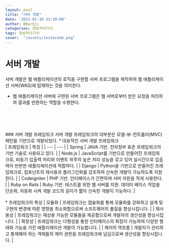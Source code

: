 ```yaml
---
layout: post
title: "서버 개발"
date: '2021-01-10 23:30:00'
author: BBarkji
categories: 정보처리기사
tags: 정보처리기사
cover:  "/assets/instacode.png"
---
```




# 서버 개발                
서버 개발은 웹 애플리케이션의 로직을 구현할 서버 프로그램을 제작하여 웹 애플리케이션 서버(WAS)에 탑재하는 것을 의미한다.
<br/>
* 웹 애플리케이션 서버에 구현된 서버 프로그램은 웹 서버로부터 받은 요청을 처리하여 결과를 반환하는 역할을 수행한다.
<br/>
<br/>
<br/>
<br/>
### 서버 개발 프레임워크 
서버 개발 프레임워크의 대부분은 모델-뷰-컨트롤러(MVC) 패턴을 기반으로 개발되었다.
* 대표적인 서버 개발 프레임워크
<br/>
| 프레임워크 | 특징 |                 
| --- | --- |                  
| Spring | JAVA 기반. 전자정부 표준 프레임워크의 기반 기술로 사용되고 있다. |                    
| Node.js | JavaScript를 기반으로 만들어진 프레임워크로, 비동기 입출력 처리와 이벤트 위주의 높은 처리 성능을 갖고 있어 실시간으로 입출력이 빈번한 애플리케이션에 적합하다. |                         
| Django | Python을 기반으로 만들어진 프레임워크로, 컴포넌트의 재사용과 플러그인화를 강조하여 신속한 개발이 가능하도록 지원한다. |                    
| Codeigniter | PHP 기반. 인터페이스가 간편하며 서버 자원을 적게 사용한다. |               
| Ruby on Rails | Ruby 기반. 테스트를 위한 웹 서버를 지원. 데이터 베이스 작업을 단순화, 자동화 시켜 개발 코드의 길이가 짧아 신속한 개발이 가능하다. |                   
<br/>
<br/>
* 프레임워크의 특성
| 모듈화 | 프레임워크는 캡슐화를 통해 모듈화를 강화하고 설계 및 구현의 변경에 따른 영향을 최소화함으로써 소프트웨어의 품질을 향상시킵니다. |                  
| 재사용성 | 프레임워크는 재상용 가능한 모듈들을 제공함으로써 개발자의 생산성을 향상시킵니다. |                 
| 확장성 | 프레임워크는 다형성을 통한 인터페이스의 확장이 가능하여 다양한 형태와 기능을 가진 애플리케이션 개발이 가능합니다. |                           
| 제어의 역흐름 | 개발자가 관리하고 통제해야 하는 객체들의 제어 권한을 프레임워크에 넘김으로써 생산성을 향상시킵니다. |                     
